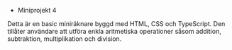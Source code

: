 * Miniprojekt 4

Detta är en basic miniräknare byggd med HTML, CSS och TypeScript. Den tillåter användare att utföra enkla aritmetiska operationer såsom addition, subtraktion, multiplikation och division.